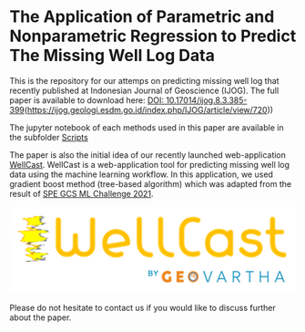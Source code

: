 # The Application of Parametric and Nonparametric Regression to Predict The Missing Well Log Data

This is the repository for our attemps on predicting missing well log that recently published at Indonesian Journal of Geoscience (IJOG). The full paper is available to download here: [DOI: 10.17014/ijog.8.3.385-399](http://ijog.bgl.esdm.go.id/index.php/IJOG/article/view/720)(https://ijog.geologi.esdm.go.id/index.php/IJOG/article/view/720)) 

The jupyter notebook of each methods used in this paper are available in the subfolder [Scripts](https://github.com/panjoel4/ML-missingWellLogPrediction/tree/master/SCRIPTS/JUPYTER)

The paper is also the initial idea of our recently launched web-application [WellCast](https://wellcast.geovartha.id). WellCast is a web-application tool for predicting missing well log data using the machine learning workflow. In this application, we used gradient boost method (tree-based algorithm) which was adapted from the result of [SPE GCS ML Challenge 2021](https://github.com/Geovartha/spe-gcs-ml-challenge-2021-/blob/main/spe_gcs_ml_challenge_2021.ipynb).

[![Wellcast](https://github.com/panjoel4/ML-missingWellLogPrediction/blob/master/by%20geov.png)](https://wellcast.geovartha.id)


Please do not hesitate to contact us if you would like to discuss further about the paper.
